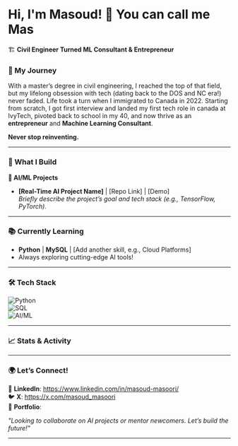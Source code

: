# Hi, I'm Masoud! 👋  You can call me Mas 
🏗️ **Civil Engineer Turned ML Consultant & Entrepreneur**  

### 🌟 My Journey  

With a master’s degree in civil engineering, I reached the top of that field, but my lifelong obsession with tech (dating back to the DOS and NC era!) never faded. Life took a turn when I immigrated to Canada in 2022. Starting from scratch, I got first interview and landed my first tech role in canada at IvyTech, pivoted back to school in my 40, and now thrive as an **entrepreneur** and **Machine Learning Consultant**. 


 **Never stop reinventing.** 

---

### 🔧 What I Build  
**🤖 AI/ML Projects**  
- **[Real-Time AI Project Name]** | [Repo Link] | [Demo]  
  *Briefly describe the project’s goal and tech stack (e.g., TensorFlow, PyTorch).*  



---

### 📚 Currently Learning  
- **Python** | **MySQL** | [Add another skill, e.g., Cloud Platforms]  
- Always exploring cutting-edge AI tools! 

---

### 🛠️ Tech Stack  
![Python](https://img.shields.io/badge/Python-Expert-blue)  
![SQL](https://img.shields.io/badge/MySQL-Intermediate-orange)  
![AI/ML](https://img.shields.io/badge/AI%20%2F%20ML-Real--Time%20Projects-green)  

 

---

### 📈 Stats & Activity  


---

### 🌍 Let’s Connect!  
💼 **LinkedIn**: https://www.linkedin.com/in/masoud-masoori/  
🐦 **X**: https://x.com/masoud_masoori  
🚀 **Portfolio**: 

*"Looking to collaborate on AI projects or mentor newcomers. Let’s build the future!"*  

---

